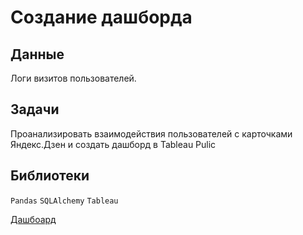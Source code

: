 # Создание дашборда

## Данные

Логи визитов пользователей.

## Задачи

Проанализировать взаимодействия пользователей с карточками Яндекс.Дзен и создать дашборд в Tableau Pulic

## Библиотеки

`Pandas` `SQLAlchemy` `Tableau`

[Дашбоард](https://public.tableau.com/app/profile/gotalv/viz/Book1_16397384829000/Dashboard1#1)

